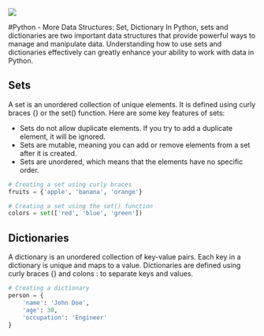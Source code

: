 <img src="https://miro.medium.com/v2/resize:fit:800/1*dFTVCUWG5MM9xJ5LpnFh-g.png">

#Python - More Data Structures: Set, Dictionary
In Python, sets and dictionaries are two important data structures that provide powerful ways to manage and manipulate data. Understanding how to use sets and dictionaries effectively can greatly enhance your ability to work with data in Python.

## Sets
A set is an unordered collection of unique elements. It is defined using curly braces {} or the set() function. Here are some key features of sets:

- Sets do not allow duplicate elements. If you try to add a duplicate element, it will be ignored.
- Sets are mutable, meaning you can add or remove elements from a set after it is created.
- Sets are unordered, which means that the elements have no specific order.

```Python
# Creating a set using curly braces
fruits = {'apple', 'banana', 'orange'}

# Creating a set using the set() function
colors = set(['red', 'blue', 'green'])
```

## Dictionaries
A dictionary is an unordered collection of key-value pairs. Each key in a dictionary is unique and maps to a value. Dictionaries are defined using curly braces {} and colons : to separate keys and values.

```Python
# Creating a dictionary
person = {
    'name': 'John Doe',
    'age': 30,
    'occupation': 'Engineer'
}
```



